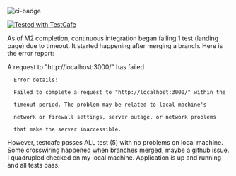 ![ci-badge](https://github.com/budget-munchies/budget-munchies-project/workflows/ci-budget-munchies-project/badge.svg)

<a href="https://github.com/DevExpress/testcafe">
    <img alt="Tested with TestCafe" src="https://img.shields.io/badge/tested%20with-TestCafe-2fa4cf.svg">
</a>

As of M2 completion, continuous integration began failing 1 test (landing page) due to timeout. It started happening after merging a branch. 
Here is the error report:

A request to "http://localhost:3000/" has failed

      Error details:

      Failed to complete a request to "http://localhost:3000/" within the

      timeout period. The problem may be related to local machine's

      network or firewall settings, server outage, or network problems

      that make the server inaccessible.

However, testcafe passes ALL test (5) with no problems on local machine. Some crosswiring happened when branches merged, maybe a github issue. I quadrupled checked on my local machine. Application is up and running and all tests pass. 
